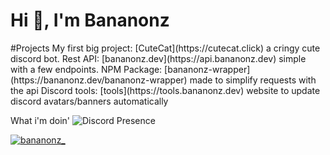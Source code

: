 <h1>Hi 👋, I'm Bananonz</h1>
#Projects 
My first big project: [CuteCat](https://cutecat.click) a cringy cute discord bot.
Rest API: [bananonz.dev](https://api.bananonz.dev) simple with a few endpoints.
NPM Package: [bananonz-wrapper](https://bananonz.dev/bananonz-wrapper) made to simplify requests with the api
Discord tools: [tools](https://tools.bananonz.dev) website to update discord avatars/banners automatically

What i'm doin'
![Discord Presence](https://lanyard.cnrad.dev/api/660477458209964042)

<p align="left"> <a href="https://twitter.com/bananonz_" target="blank"><img src="https://img.shields.io/twitter/follow/bananonz_?logo=twitter&style=for-the-badge" alt="bananonz_" /></a> </p>

